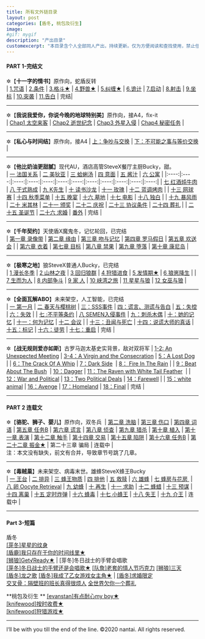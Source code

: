 ```yaml
---
title: 所有文外链目录
layout: post
categories: [盾冬, 桃包及衍生]
image:
#gif: mygif
description: "产出目录"
customexcerpt: "本目录含个人全部同人产出，持续更新。仅为方便阅读和查找使用，禁止任何形式的转载。亦可点击本站上方的分类快速查看。CP含：盾冬、桃包及其衍生，非喜勿入。目录分三部分：完结文、连载文和中短篇。"个别章节含有限制内容，请注意警告"
---
```


   
#### PART 1-完结文
✲【**十一字的情书**】原作向，蛇盾反转  
| [1.咒语](https://www.quotev.com/story/12541566/%E7%9B%BE%E5%86%AC-%E5%8D%81%E4%B8%80%E5%AD%97%E7%9A%84%E6%83%85%E4%B9%A6-%E5%B7%B2%E5%AE%8C%E7%BB%93/2)   | [2.条件](https://www.quotev.com/story/12541566/%E7%9B%BE%E5%86%AC-%E5%8D%81%E4%B8%80%E5%AD%97%E7%9A%84%E6%83%85%E4%B9%A6-%E5%B7%B2%E5%AE%8C%E7%BB%93/3)   | [3.格⽃★](https://www.quotev.com/story/12541566/%E7%9B%BE%E5%86%AC-%E5%8D%81%E4%B8%80%E5%AD%97%E7%9A%84%E6%83%85%E4%B9%A6-%E5%B7%B2%E5%AE%8C%E7%BB%93/4)   | [4.野兽★](https://www.quotev.com/story/12541566/%E7%9B%BE%E5%86%AC-%E5%8D%81%E4%B8%80%E5%AD%97%E7%9A%84%E6%83%85%E4%B9%A6-%E5%B7%B2%E5%AE%8C%E7%BB%93/5)   | [5.纠缠★](https://www.quotev.com/story/12541566/%E7%9B%BE%E5%86%AC-%E5%8D%81%E4%B8%80%E5%AD%97%E7%9A%84%E6%83%85%E4%B9%A6-%E5%B7%B2%E5%AE%8C%E7%BB%93/1)   | [6.诡计](https://www.quotev.com/story/12541566/%E7%9B%BE%E5%86%AC-%E5%8D%81%E4%B8%80%E5%AD%97%E7%9A%84%E6%83%85%E4%B9%A6-%E5%B7%B2%E5%AE%8C%E7%BB%93/6)   | [7.启动](https://www.quotev.com/story/12541566/%E7%9B%BE%E5%86%AC-%E5%8D%81%E4%B8%80%E5%AD%97%E7%9A%84%E6%83%85%E4%B9%A6-%E5%B7%B2%E5%AE%8C%E7%BB%93/7)   | [8.射击](https://www.quotev.com/story/12541566/%E7%9B%BE%E5%86%AC-%E5%8D%81%E4%B8%80%E5%AD%97%E7%9A%84%E6%83%85%E4%B9%A6-%E5%B7%B2%E5%AE%8C%E7%BB%93/8)   | [9.坐标](https://www.quotev.com/story/12541566/%E7%9B%BE%E5%86%AC-%E5%8D%81%E4%B8%80%E5%AD%97%E7%9A%84%E6%83%85%E4%B9%A6-%E5%B7%B2%E5%AE%8C%E7%BB%93/9)   | [10.突袭](https://www.quotev.com/story/12541566/%E7%9B%BE%E5%86%AC-%E5%8D%81%E4%B8%80%E5%AD%97%E7%9A%84%E6%83%85%E4%B9%A6-%E5%B7%B2%E5%AE%8C%E7%BB%93/10)   | [11.告⽩](https://www.quotev.com/story/12541566/%E7%9B%BE%E5%86%AC-%E5%8D%81%E4%B8%80%E5%AD%97%E7%9A%84%E6%83%85%E4%B9%A6-%E5%B7%B2%E5%AE%8C%E7%BB%93/11)   | 完结| 

---

✲【**我说我爱你，你说今晚的地球特别美**】原作向，接A4，fix-it  
| [Chap1 太空来客](https://www.quotev.com/story/12533493/%E7%9B%BE%E5%86%AC-%E6%88%91%E8%AF%B4%E6%88%91%E7%88%B1%E4%BD%A0-%E4%BD%A0%E8%AF%B4%E4%BB%8A%E6%97%A9%E7%9A%84%E5%9C%B0%E7%90%83%E7%89%B9%E5%88%AB%E7%BE%8E/1)   | [Chap2 逝世纪念](https://www.quotev.com/story/12533493/%E7%9B%BE%E5%86%AC-%E6%88%91%E8%AF%B4%E6%88%91%E7%88%B1%E4%BD%A0-%E4%BD%A0%E8%AF%B4%E4%BB%8A%E6%97%A9%E7%9A%84%E5%9C%B0%E7%90%83%E7%89%B9%E5%88%AB%E7%BE%8E/2)   | [Chap3 外星入侵](https://www.quotev.com/story/12533493/%E7%9B%BE%E5%86%AC-%E6%88%91%E8%AF%B4%E6%88%91%E7%88%B1%E4%BD%A0-%E4%BD%A0%E8%AF%B4%E4%BB%8A%E6%97%A9%E7%9A%84%E5%9C%B0%E7%90%83%E7%89%B9%E5%88%AB%E7%BE%8E/3)   | [Chap4 秘密任务](https://www.quotev.com/story/12533493/%E7%9B%BE%E5%86%AC-%E6%88%91%E8%AF%B4%E6%88%91%E7%88%B1%E4%BD%A0-%E4%BD%A0%E8%AF%B4%E4%BB%8A%E6%97%A9%E7%9A%84%E5%9C%B0%E7%90%83%E7%89%B9%E5%88%AB%E7%BE%8E/4)   | 

---

✲【**私心与时间结**】原作向，接A4
| [上：争吵与交换](https://www.quotev.com/story/12541537/%E7%9B%BE%E5%86%AC-%E7%A7%81%E5%BF%83%E4%B8%8E%E6%97%B6%E9%97%B4%E7%BB%93/1)   | [下：不可能之事与等价交换](https://www.quotev.com/story/12541537/%E7%9B%BE%E5%86%AC-%E7%A7%81%E5%BF%83%E4%B8%8E%E6%97%B6%E9%97%B4%E7%BB%93/2)   | 

---

✲【**他比奶油更甜腻**】现代AU，酒店高管SteveX餐厅主厨Bucky，甜。  
| [一 法国关系](https://www.quotev.com/story/12541475/%E7%9B%BE%E5%86%AC-%E4%BB%96%E6%AF%94%E5%A5%B6%E6%B2%B9%E6%9B%B4%E7%94%9C%E8%85%BB/1)   | [二 美狄亚](https://www.quotev.com/story/12541475/%E7%9B%BE%E5%86%AC-%E4%BB%96%E6%AF%94%E5%A5%B6%E6%B2%B9%E6%9B%B4%E7%94%9C%E8%85%BB/2)   | [三 蛤蜊汤](https://www.quotev.com/story/12541475/%E7%9B%BE%E5%86%AC-%E4%BB%96%E6%AF%94%E5%A5%B6%E6%B2%B9%E6%9B%B4%E7%94%9C%E8%85%BB/3)   | [四 意面](https://www.quotev.com/story/12541475/%E7%9B%BE%E5%86%AC-%E4%BB%96%E6%AF%94%E5%A5%B6%E6%B2%B9%E6%9B%B4%E7%94%9C%E8%85%BB/4)   | [五 酱汁](https://www.quotev.com/story/12541475/%E7%9B%BE%E5%86%AC-%E4%BB%96%E6%AF%94%E5%A5%B6%E6%B2%B9%E6%9B%B4%E7%94%9C%E8%85%BB/5)   | [六 公寓](https://www.quotev.com/story/12541475/%E7%9B%BE%E5%86%AC-%E4%BB%96%E6%AF%94%E5%A5%B6%E6%B2%B9%E6%9B%B4%E7%94%9C%E8%85%BB/6)   | 
|:----:|:----:|:----:|:----:|:----:|:----:|:----:|:----:|:----:|:----:|:----:|:----:|
| [七 红酒炖牛肉](https://www.quotev.com/story/12541475/%E7%9B%BE%E5%86%AC-%E4%BB%96%E6%AF%94%E5%A5%B6%E6%B2%B9%E6%9B%B4%E7%94%9C%E8%85%BB/7)   | [八 干式熟成](https://www.quotev.com/story/12541475/%E7%9B%BE%E5%86%AC-%E4%BB%96%E6%AF%94%E5%A5%B6%E6%B2%B9%E6%9B%B4%E7%94%9C%E8%85%BB/8)   | [九 K先生](https://www.quotev.com/story/12541475/%E7%9B%BE%E5%86%AC-%E4%BB%96%E6%AF%94%E5%A5%B6%E6%B2%B9%E6%9B%B4%E7%94%9C%E8%85%BB/9)   | [十 读书沙龙](https://www.quotev.com/story/12541475/%E7%9B%BE%E5%86%AC-%E4%BB%96%E6%AF%94%E5%A5%B6%E6%B2%B9%E6%9B%B4%E7%94%9C%E8%85%BB/10)   | [十一 玫瑰](https://www.quotev.com/story/12541475/%E7%9B%BE%E5%86%AC-%E4%BB%96%E6%AF%94%E5%A5%B6%E6%B2%B9%E6%9B%B4%E7%94%9C%E8%85%BB/11)   | [十二 蓝调烤肉](https://www.quotev.com/story/12541475/%E7%9B%BE%E5%86%AC-%E4%BB%96%E6%AF%94%E5%A5%B6%E6%B2%B9%E6%9B%B4%E7%94%9C%E8%85%BB/12)   | 
| [十三 网球赛](https://www.quotev.com/story/12541475/%E7%9B%BE%E5%86%AC-%E4%BB%96%E6%AF%94%E5%A5%B6%E6%B2%B9%E6%9B%B4%E7%94%9C%E8%85%BB/13)   | [十四 秋季菜单](https://www.quotev.com/story/12541475/%E7%9B%BE%E5%86%AC-%E4%BB%96%E6%AF%94%E5%A5%B6%E6%B2%B9%E6%9B%B4%E7%94%9C%E8%85%BB/14)   | [十五 晚宴](https://www.quotev.com/story/12541475/%E7%9B%BE%E5%86%AC-%E4%BB%96%E6%AF%94%E5%A5%B6%E6%B2%B9%E6%9B%B4%E7%94%9C%E8%85%BB/15)   | [十六 墓地](https://www.quotev.com/story/12541475/%E7%9B%BE%E5%86%AC-%E4%BB%96%E6%AF%94%E5%A5%B6%E6%B2%B9%E6%9B%B4%E7%94%9C%E8%85%BB/16)   | [十七 电影](https://www.quotev.com/story/12541475/%E7%9B%BE%E5%86%AC-%E4%BB%96%E6%AF%94%E5%A5%B6%E6%B2%B9%E6%9B%B4%E7%94%9C%E8%85%BB/17)   | [十八 独白](https://www.quotev.com/story/12541475/%E7%9B%BE%E5%86%AC-%E4%BB%96%E6%AF%94%E5%A5%B6%E6%B2%B9%E6%9B%B4%E7%94%9C%E8%85%BB/18)   | 
| [十九 暴风雨](https://www.quotev.com/story/12541475/%E7%9B%BE%E5%86%AC-%E4%BB%96%E6%AF%94%E5%A5%B6%E6%B2%B9%E6%9B%B4%E7%94%9C%E8%85%BB/19)   | [二十 米其林](https://www.quotev.com/story/12541475/%E7%9B%BE%E5%86%AC-%E4%BB%96%E6%AF%94%E5%A5%B6%E6%B2%B9%E6%9B%B4%E7%94%9C%E8%85%BB/20)   | [二十一 颁奖](https://www.quotev.com/story/12541475/%E7%9B%BE%E5%86%AC-%E4%BB%96%E6%AF%94%E5%A5%B6%E6%B2%B9%E6%9B%B4%E7%94%9C%E8%85%BB/21)   | [二十二 庆祝](https://www.quotev.com/story/12541475/%E7%9B%BE%E5%86%AC-%E4%BB%96%E6%AF%94%E5%A5%B6%E6%B2%B9%E6%9B%B4%E7%94%9C%E8%85%BB/22)   | [二十三 协议条件](https://www.quotev.com/story/12541475/%E7%9B%BE%E5%86%AC-%E4%BB%96%E6%AF%94%E5%A5%B6%E6%B2%B9%E6%9B%B4%E7%94%9C%E8%85%BB/23)   | [二十四 葬礼](https://www.quotev.com/story/12541475/%E7%9B%BE%E5%86%AC-%E4%BB%96%E6%AF%94%E5%A5%B6%E6%B2%B9%E6%9B%B4%E7%94%9C%E8%85%BB/24)   | 
| [二十五 圣诞节](https://www.quotev.com/story/12541475/%E7%9B%BE%E5%86%AC-%E4%BB%96%E6%AF%94%E5%A5%B6%E6%B2%B9%E6%9B%B4%E7%94%9C%E8%85%BB/25)   | [二十六 求婚](https://www.quotev.com/story/12541475/%E7%9B%BE%E5%86%AC-%E4%BB%96%E6%AF%94%E5%A5%B6%E6%B2%B9%E6%9B%B4%E7%94%9C%E8%85%BB/26)   | [番外](https://www.quotev.com/story/12541475/%E7%9B%BE%E5%86%AC-%E4%BB%96%E6%AF%94%E5%A5%B6%E6%B2%B9%E6%9B%B4%E7%94%9C%E8%85%BB/27)   | 完结   | 

---

✲【**千年契约**】天使盾X魔鬼冬，记忆轮回，已完结  
| [第一章 录像带](https://www.quotev.com/story/12536409/%E7%9B%BE%E5%86%AC-%E5%8D%83%E5%B9%B4%E5%A5%91%E7%BA%A6-%E5%B7%B2%E5%AE%8C%E7%BB%93/1)   | [第二章 缘由](https://www.quotev.com/story/12536409/%E7%9B%BE%E5%86%AC-%E5%8D%83%E5%B9%B4%E5%A5%91%E7%BA%A6-%E5%B7%B2%E5%AE%8C%E7%BB%93/2)   | [第三章 吻与记忆](https://www.quotev.com/story/12536409/%E7%9B%BE%E5%86%AC-%E5%8D%83%E5%B9%B4%E5%A5%91%E7%BA%A6-%E5%B7%B2%E5%AE%8C%E7%BB%93/3)   | [第四章 罗马假日](https://www.quotev.com/story/12536409/%E7%9B%BE%E5%86%AC-%E5%8D%83%E5%B9%B4%E5%A5%91%E7%BA%A6-%E5%B7%B2%E5%AE%8C%E7%BB%93/4)   | [第五章 欢送会](https://www.quotev.com/story/12536409/%E7%9B%BE%E5%86%AC-%E5%8D%83%E5%B9%B4%E5%A5%91%E7%BA%A6-%E5%B7%B2%E5%AE%8C%E7%BB%93/5)   |
| [第六章 衣着](https://www.quotev.com/story/12536409/%E7%9B%BE%E5%86%AC-%E5%8D%83%E5%B9%B4%E5%A5%91%E7%BA%A6-%E5%B7%B2%E5%AE%8C%E7%BB%93/6)   | [第七章 目标](https://www.quotev.com/story/12536409/%E7%9B%BE%E5%86%AC-%E5%8D%83%E5%B9%B4%E5%A5%91%E7%BA%A6-%E5%B7%B2%E5%AE%8C%E7%BB%93/7)   | [第八章 禁果](https://www.quotev.com/story/12536409/%E7%9B%BE%E5%86%AC-%E5%8D%83%E5%B9%B4%E5%A5%91%E7%BA%A6-%E5%B7%B2%E5%AE%8C%E7%BB%93/8)   | [第九章 堕落](https://www.quotev.com/story/12536409/%E7%9B%BE%E5%86%AC-%E5%8D%83%E5%B9%B4%E5%A5%91%E7%BA%A6-%E5%B7%B2%E5%AE%8C%E7%BB%93/9)   | [第十章 康尼岛](https://www.quotev.com/story/12536409/%E7%9B%BE%E5%86%AC-%E5%8D%83%E5%B9%B4%E5%A5%91%E7%BA%A6-%E5%B7%B2%E5%AE%8C%E7%BB%93/10)   | 

---

✲【**极寒之地**】狼SteveX普通人Bucky，已完结  
| [1 漫长冬季](https://www.quotev.com/story/12533123/%E7%9B%BE%E5%86%AC-%E6%9E%81%E5%AF%92%E4%B9%8B%E5%9C%B0-%E5%B7%B2%E5%AE%8C%E7%BB%93/1)   | [2 山林之夜](https://www.quotev.com/story/12533123/%E7%9B%BE%E5%86%AC-%E6%9E%81%E5%AF%92%E4%B9%8B%E5%9C%B0-%E5%B7%B2%E5%AE%8C%E7%BB%93/2)   | [3 回归狼群](https://www.quotev.com/story/12533123/%E7%9B%BE%E5%86%AC-%E6%9E%81%E5%AF%92%E4%B9%8B%E5%9C%B0-%E5%B7%B2%E5%AE%8C%E7%BB%93/3)   | [4 狩猎进食](https://www.quotev.com/story/12533123/%E7%9B%BE%E5%86%AC-%E6%9E%81%E5%AF%92%E4%B9%8B%E5%9C%B0-%E5%B7%B2%E5%AE%8C%E7%BB%93/4)   | [5 发情期★](https://www.quotev.com/story/12533123/%E7%9B%BE%E5%86%AC-%E6%9E%81%E5%AF%92%E4%B9%8B%E5%9C%B0-%E5%B7%B2%E5%AE%8C%E7%BB%93/5)   | [6 狼崽降生](https://www.quotev.com/story/12533123/%E7%9B%BE%E5%86%AC-%E6%9E%81%E5%AF%92%E4%B9%8B%E5%9C%B0-%E5%B7%B2%E5%AE%8C%E7%BB%93/6)   | 
| [7 生而为人](https://www.quotev.com/story/12533123/%E7%9B%BE%E5%86%AC-%E6%9E%81%E5%AF%92%E4%B9%8B%E5%9C%B0-%E5%B7%B2%E5%AE%8C%E7%BB%93/7)   | [8 内部争斗](https://www.quotev.com/story/12533123/%E7%9B%BE%E5%86%AC-%E6%9E%81%E5%AF%92%E4%B9%8B%E5%9C%B0-%E5%B7%B2%E5%AE%8C%E7%BB%93/8)   | [9 家 人](https://www.quotev.com/story/12533123/%E7%9B%BE%E5%86%AC-%E6%9E%81%E5%AF%92%E4%B9%8B%E5%9C%B0-%E5%B7%B2%E5%AE%8C%E7%BB%93/9)   | [10 峡湾之旅](https://www.quotev.com/story/12533123/%E7%9B%BE%E5%86%AC-%E6%9E%81%E5%AF%92%E4%B9%8B%E5%9C%B0-%E5%B7%B2%E5%AE%8C%E7%BB%93/10)   | [11 星星与狼](https://www.quotev.com/story/12533123/%E7%9B%BE%E5%86%AC-%E6%9E%81%E5%AF%92%E4%B9%8B%E5%9C%B0-%E5%B7%B2%E5%AE%8C%E7%BB%93/11)   | [12 女巫与狼](https://www.quotev.com/story/12533123/%E7%9B%BE%E5%86%AC-%E6%9E%81%E5%AF%92%E4%B9%8B%E5%9C%B0-%E5%B7%B2%E5%AE%8C%E7%BB%93/12)   | 

---
✲【**全面瓦解ABO**】未来架空，人工智能，已完结  
| [一 第一月](https://www.quotev.com/story/12542175/%E7%9B%BE%E5%86%AC-%E5%85%A8%E9%9D%A2%E7%93%A6%E8%A7%A3ABO/1)   | [二 春天与樱桃树](https://www.quotev.com/story/12542175/%E7%9B%BE%E5%86%AC-%E5%85%A8%E9%9D%A2%E7%93%A6%E8%A7%A3ABO/2)   | [三：SSS事件](https://www.quotev.com/story/12542175/%E7%9B%BE%E5%86%AC-%E5%85%A8%E9%9D%A2%E7%93%A6%E8%A7%A3ABO/3)   | [四：谎言、测谎与告白](https://www.quotev.com/story/12542175/%E7%9B%BE%E5%86%AC-%E5%85%A8%E9%9D%A2%E7%93%A6%E8%A7%A3ABO/4)   | [五：失控](https://www.quotev.com/story/12542175/%E7%9B%BE%E5%86%AC-%E5%85%A8%E9%9D%A2%E7%93%A6%E8%A7%A3ABO/5)   | [六：失效](https://www.quotev.com/story/12542175/%E7%9B%BE%E5%86%AC-%E5%85%A8%E9%9D%A2%E7%93%A6%E8%A7%A3ABO/6)   |
| [七 :不平等条约](https://www.quotev.com/story/12542175/%E7%9B%BE%E5%86%AC-%E5%85%A8%E9%9D%A2%E7%93%A6%E8%A7%A3ABO/7)   | [八 SEMEN入侵事件](https://www.quotev.com/story/12542175/%E7%9B%BE%E5%86%AC-%E5%85%A8%E9%9D%A2%E7%93%A6%E8%A7%A3ABO/8)   | [九：刺杀木偶](https://www.quotev.com/story/12542175/%E7%9B%BE%E5%86%AC-%E5%85%A8%E9%9D%A2%E7%93%A6%E8%A7%A3ABO/9)   | [十：她的记忆](https://www.quotev.com/story/12542175/%E7%9B%BE%E5%86%AC-%E5%85%A8%E9%9D%A2%E7%93%A6%E8%A7%A3ABO/10)   | [十一：何为记忆](https://www.quotev.com/story/12542175/%E7%9B%BE%E5%86%AC-%E5%85%A8%E9%9D%A2%E7%93%A6%E8%A7%A3ABO/11)   | [十二 会议](https://www.quotev.com/story/12542175/%E7%9B%BE%E5%86%AC-%E5%85%A8%E9%9D%A2%E7%93%A6%E8%A7%A3ABO/12)   | 
| [十三：丑闻与死亡](https://www.quotev.com/story/12542175/%E7%9B%BE%E5%86%AC-%E5%85%A8%E9%9D%A2%E7%93%A6%E8%A7%A3ABO/13)   | [十四：说谎大师的真话](https://www.quotev.com/story/12542175/%E7%9B%BE%E5%86%AC-%E5%85%A8%E9%9D%A2%E7%93%A6%E8%A7%A3ABO/14)   | [十五：标记](https://www.quotev.com/story/12542175/%E7%9B%BE%E5%86%AC-%E5%85%A8%E9%9D%A2%E7%93%A6%E8%A7%A3ABO/15)   | [十六：徒劳](https://www.quotev.com/story/12542175/%E7%9B%BE%E5%86%AC-%E5%85%A8%E9%9D%A2%E7%93%A6%E8%A7%A3ABO/16)   | [十七：重启](https://www.quotev.com/story/12542175/%E7%9B%BE%E5%86%AC-%E5%85%A8%E9%9D%A2%E7%93%A6%E8%A7%A3ABO/17)   | 完结   | 

---

✲【**战无规则爱亦如斯**】古罗马迦太基史实背景，敌对双将军
| [1-2: An Unexpected Meeting](https://www.quotev.com/story/12533535/%E7%9B%BE%E5%86%AC-%E6%88%98%E6%97%A0%E8%A7%84%E5%88%99-%E7%88%B1%E4%BA%A6%E5%A6%82%E6%96%AF/1)   | [3-4：A Virgin and the Consecration](https://www.quotev.com/story/12533535/%E7%9B%BE%E5%86%AC-%E6%88%98%E6%97%A0%E8%A7%84%E5%88%99-%E7%88%B1%E4%BA%A6%E5%A6%82%E6%96%AF/16)   | [5：A Lost Dog](https://www.quotev.com/story/12533535/%E7%9B%BE%E5%86%AC-%E6%88%98%E6%97%A0%E8%A7%84%E5%88%99-%E7%88%B1%E4%BA%A6%E5%A6%82%E6%96%AF/15)    | 
| [6：The Crack Of A Whip](https://www.quotev.com/story/12533535/%E7%9B%BE%E5%86%AC-%E6%88%98%E6%97%A0%E8%A7%84%E5%88%99-%E7%88%B1%E4%BA%A6%E5%A6%82%E6%96%AF/14)   | [7：Dark Side](https://www.quotev.com/story/12533535/%E7%9B%BE%E5%86%AC-%E6%88%98%E6%97%A0%E8%A7%84%E5%88%99-%E7%88%B1%E4%BA%A6%E5%A6%82%E6%96%AF/13)    | [8： Fire In The Rain](https://www.quotev.com/story/12533535/%E7%9B%BE%E5%86%AC-%E6%88%98%E6%97%A0%E8%A7%84%E5%88%99-%E7%88%B1%E4%BA%A6%E5%A6%82%E6%96%AF/12)   | 
| [9：Beat About The Bush](https://www.quotev.com/story/12533535/%E7%9B%BE%E5%86%AC-%E6%88%98%E6%97%A0%E8%A7%84%E5%88%99-%E7%88%B1%E4%BA%A6%E5%A6%82%E6%96%AF/11)    | [10：Dagger](https://www.quotev.com/story/12533535/%E7%9B%BE%E5%86%AC-%E6%88%98%E6%97%A0%E8%A7%84%E5%88%99-%E7%88%B1%E4%BA%A6%E5%A6%82%E6%96%AF/10)   | [11：The Raven with White Tail Feather](https://www.quotev.com/story/12533535/%E7%9B%BE%E5%86%AC-%E6%88%98%E6%97%A0%E8%A7%84%E5%88%99-%E7%88%B1%E4%BA%A6%E5%A6%82%E6%96%AF/9)    | 
| [12：War and Political](https://www.quotev.com/story/12533535/%E7%9B%BE%E5%86%AC-%E6%88%98%E6%97%A0%E8%A7%84%E5%88%99-%E7%88%B1%E4%BA%A6%E5%A6%82%E6%96%AF/8)   | [13：Two Political Deals](https://www.quotev.com/story/12533535/%E7%9B%BE%E5%86%AC-%E6%88%98%E6%97%A0%E8%A7%84%E5%88%99-%E7%88%B1%E4%BA%A6%E5%A6%82%E6%96%AF/7)   | [14：Farewell](https://www.quotev.com/story/12533535/%E7%9B%BE%E5%86%AC-%E6%88%98%E6%97%A0%E8%A7%84%E5%88%99-%E7%88%B1%E4%BA%A6%E5%A6%82%E6%96%AF/6)   | 
| [15：white animal](https://www.quotev.com/story/12533535/%E7%9B%BE%E5%86%AC-%E6%88%98%E6%97%A0%E8%A7%84%E5%88%99-%E7%88%B1%E4%BA%A6%E5%A6%82%E6%96%AF/5)   | [16：Avenge](https://www.quotev.com/story/12533535/%E7%9B%BE%E5%86%AC-%E6%88%98%E6%97%A0%E8%A7%84%E5%88%99-%E7%88%B1%E4%BA%A6%E5%A6%82%E6%96%AF/4)   | [17：Homeland](https://www.quotev.com/story/12533535/%E7%9B%BE%E5%86%AC-%E6%88%98%E6%97%A0%E8%A7%84%E5%88%99-%E7%88%B1%E4%BA%A6%E5%A6%82%E6%96%AF/3)   | [18：Final](https://www.quotev.com/story/12533535/%E7%9B%BE%E5%86%AC-%E6%88%98%E6%97%A0%E8%A7%84%E5%88%99-%E7%88%B1%E4%BA%A6%E5%A6%82%E6%96%AF/2)   | 完结 | 


---

#### PART 2 连载文
✲【**骆驼、狮子、婴儿**】原作向，双冬兵 
| [第二章 洗脑](https://www.quotev.com/story/12533450/%E7%9B%BE%E5%86%AC-%E9%AA%86%E9%A9%BC-%E7%8B%AE%E5%AD%90-%E5%A9%B4%E5%84%BF/2)   | [第三章 伤口](https://www.quotev.com/story/12533450/%E7%9B%BE%E5%86%AC-%E9%AA%86%E9%A9%BC-%E7%8B%AE%E5%AD%90-%E5%A9%B4%E5%84%BF/3)   | [第四章 词语](https://www.quotev.com/story/12533450/%E7%9B%BE%E5%86%AC-%E9%AA%86%E9%A9%BC-%E7%8B%AE%E5%AD%90-%E5%A9%B4%E5%84%BF/4)   | [第五章 任务B](https://www.quotev.com/story/12533450/%E7%9B%BE%E5%86%AC-%E9%AA%86%E9%A9%BC-%E7%8B%AE%E5%AD%90-%E5%A9%B4%E5%84%BF/5)   | [第六章 谎言](https://www.quotev.com/story/12533450/%E7%9B%BE%E5%86%AC-%E9%AA%86%E9%A9%BC-%E7%8B%AE%E5%AD%90-%E5%A9%B4%E5%84%BF/6)   | [第八章 侦查](https://www.quotev.com/story/12533450/%E7%9B%BE%E5%86%AC-%E9%AA%86%E9%A9%BC-%E7%8B%AE%E5%AD%90-%E5%A9%B4%E5%84%BF/8)   | [第九章 猎杀](https://www.quotev.com/story/12533450/%E7%9B%BE%E5%86%AC-%E9%AA%86%E9%A9%BC-%E7%8B%AE%E5%AD%90-%E5%A9%B4%E5%84%BF/9)   | [第十章 植入](https://www.quotev.com/story/12533450/%E7%9B%BE%E5%86%AC-%E9%AA%86%E9%A9%BC-%E7%8B%AE%E5%AD%90-%E5%A9%B4%E5%84%BF/10)   | [第十一章 表演](https://www.quotev.com/story/12533450/%E7%9B%BE%E5%86%AC-%E9%AA%86%E9%A9%BC-%E7%8B%AE%E5%AD%90-%E5%A9%B4%E5%84%BF/11)   | [第十二章 触手](https://www.quotev.com/story/12533450/%E7%9B%BE%E5%86%AC-%E9%AA%86%E9%A9%BC-%E7%8B%AE%E5%AD%90-%E5%A9%B4%E5%84%BF/12)   | [第十四章 交易](https://www.quotev.com/story/12533450/%E7%9B%BE%E5%86%AC-%E9%AA%86%E9%A9%BC-%E7%8B%AE%E5%AD%90-%E5%A9%B4%E5%84%BF/14)   | [第十五章 陷阱](https://www.quotev.com/story/12533450/%E7%9B%BE%E5%86%AC-%E9%AA%86%E9%A9%BC-%E7%8B%AE%E5%AD%90-%E5%A9%B4%E5%84%BF/15)   | [第十六章 任务B](https://www.quotev.com/story/12533450/%E7%9B%BE%E5%86%AC-%E9%AA%86%E9%A9%BC-%E7%8B%AE%E5%AD%90-%E5%A9%B4%E5%84%BF/16)   | [第二十二章 振金★](https://www.quotev.com/story/12533450/%E7%9B%BE%E5%86%AC-%E9%AA%86%E9%A9%BC-%E7%8B%AE%E5%AD%90-%E5%A9%B4%E5%84%BF/18)   | 第二十三章 骗局   | 连载中 |   
注：本文没有缺失，前文有合并，导致章节号跳了几章。

---

✲【**毒贼巢**】未来架空、病毒末世。雄蜂SteveX蜂王Bucky  
| [一 王台](https://www.quotev.com/story/12542031/%E7%9B%BE%E5%86%AC-%E6%AF%92%E8%B4%BC%E5%B7%A2/1)   | [二 排异](https://www.quotev.com/story/12542031/%E7%9B%BE%E5%86%AC-%E6%AF%92%E8%B4%BC%E5%B7%A2/2)   | [三 蜂王物质](https://www.quotev.com/story/12542031/%E7%9B%BE%E5%86%AC-%E6%AF%92%E8%B4%BC%E5%B7%A2/3)   | [四 排他](https://www.quotev.com/story/12542031/%E7%9B%BE%E5%86%AC-%E6%AF%92%E8%B4%BC%E5%B7%A2/4)   | [五 救赎](https://www.quotev.com/story/12542031/%E7%9B%BE%E5%86%AC-%E6%AF%92%E8%B4%BC%E5%B7%A2/5)   | [六 雄蜂](https://www.quotev.com/story/12542031/%E7%9B%BE%E5%86%AC-%E6%AF%92%E8%B4%BC%E5%B7%A2/6)   | [七 蜂房与花房 ](https://www.quotev.com/story/12542031/%E7%9B%BE%E5%86%AC-%E6%AF%92%E8%B4%BC%E5%B7%A2/7)   | [八 卵 Oocyte Retrieval](https://www.quotev.com/story/12542031/%E7%9B%BE%E5%86%AC-%E6%AF%92%E8%B4%BC%E5%B7%A2/8)   | [九 幼蜂](https://www.quotev.com/story/12542031/%E7%9B%BE%E5%86%AC-%E6%AF%92%E8%B4%BC%E5%B7%A2/9)   | [十 再生](https://www.quotev.com/story/12542031/%E7%9B%BE%E5%86%AC-%E6%AF%92%E8%B4%BC%E5%B7%A2/10)   | [十一 求助](https://www.quotev.com/story/12542031/%E7%9B%BE%E5%86%AC-%E6%AF%92%E8%B4%BC%E5%B7%A2/11)   | [十二 蜂蜡](https://www.quotev.com/story/12542031/%E7%9B%BE%E5%86%AC-%E6%AF%92%E8%B4%BC%E5%B7%A2/12)   | [十三 预谋](https://www.quotev.com/story/12542031/%E7%9B%BE%E5%86%AC-%E6%AF%92%E8%B4%BC%E5%B7%A2/13)   | [十四 离巢](https://www.quotev.com/story/12542031/%E7%9B%BE%E5%86%AC-%E6%AF%92%E8%B4%BC%E5%B7%A2/14)   | [十五 定时炸弹](https://www.quotev.com/story/12542031/%E7%9B%BE%E5%86%AC-%E6%AF%92%E8%B4%BC%E5%B7%A2/15)   | [十六 蜂毒](https://www.quotev.com/story/12542031/%E7%9B%BE%E5%86%AC-%E6%AF%92%E8%B4%BC%E5%B7%A2/16)   | [十七 小蜂王](https://www.quotev.com/story/12542031/%E7%9B%BE%E5%86%AC-%E6%AF%92%E8%B4%BC%E5%B7%A2/17)   | [十八 失王](https://www.quotev.com/story/12542031/%E7%9B%BE%E5%86%AC-%E6%AF%92%E8%B4%BC%E5%B7%A2/18)   | [十九 介王](https://www.quotev.com/story/12542031/%E7%9B%BE%E5%86%AC-%E6%AF%92%E8%B4%BC%E5%B7%A2/19)   | 连载中 | 

---
#### Part 3-短篇
盾冬  
[[芽冬]星星的纹身](https://www.quotev.com/story/12515807/%E7%9B%BE%E5%86%AC%E5%85%A8%E5%B9%B4%E9%BE%84%E7%9F%AD%E7%AF%87%E9%9B%86/1)   
[[盾鹿]我只存在于你的时间线里★](https://www.quotev.com/story/12538815/%E7%9B%BE%E5%86%AC%E6%A1%83%E5%8C%85pwp%E5%92%8C%E9%A2%9C%E8%89%B2%E7%9F%AD%E7%AF%87/4)   
[[狮狼]Get√Ready★](https://www.quotev.com/story/12538815/%E7%9B%BE%E5%86%AC%E6%A1%83%E5%8C%85pwp%E5%92%8C%E9%A2%9C%E8%89%B2%E7%9F%AD%E7%AF%87/1)   | 
[芽冬]冬日战士的手臂会唱歌   
[[芽冬]冬日战士的手臂还是会唱歌★](https://www.quotev.com/story/12538815/%E7%9B%BE%E5%86%AC%E6%A1%83%E5%8C%85pwp%E5%92%8C%E9%A2%9C%E8%89%B2%E7%9F%AD%E7%AF%87/6)
[[队詹]老套的情人节巧克力](https://www.quotev.com/story/12515807/%E7%9B%BE%E5%86%AC%E5%85%A8%E5%B9%B4%E9%BE%84%E7%9F%AD%E7%AF%87%E9%9B%86/8)
[[狮狼]三天](https://www.quotev.com/story/12515807/%E7%9B%BE%E5%86%AC%E5%85%A8%E5%B9%B4%E9%BE%84%E7%9F%AD%E7%AF%87%E9%9B%86/2)  
[[盾冬]龙之歌](https://www.quotev.com/story/12515807/%E7%9B%BE%E5%86%AC%E5%85%A8%E5%B9%B4%E9%BE%84%E7%9F%AD%E7%AF%87%E9%9B%86/3) 
[[盾冬]我成了乙女游戏女主角★](https://www.quotev.com/story/12538815/%E7%9B%BE%E5%86%AC%E6%A1%83%E5%8C%85pwp%E5%92%8C%E9%A2%9C%E8%89%B2%E7%9F%AD%E7%AF%87/3)   | 
[[盾冬]求婚限定](https://www.quotev.com/story/12515807/%E7%9B%BE%E5%86%AC%E5%85%A8%E5%B9%B4%E9%BE%84%E7%9F%AD%E7%AF%87%E9%9B%86/7)  
[交叉骨：隔壁班的班长真得很烦人](https://www.quotev.com/story/12515807/%E7%9B%BE%E5%86%AC%E5%85%A8%E5%B9%B4%E9%BE%84%E7%9F%AD%E7%AF%87%E9%9B%86/4) 
[全世界欠你一个葬礼](https://www.quotev.com/story/12515807/%E7%9B%BE%E5%86%AC%E5%85%A8%E5%B9%B4%E9%BE%84%E7%9F%AD%E7%AF%87%E9%9B%86/5)  

**桃包及衍生 **
 [[evanstan]有点耐心my boy★](https://www.quotev.com/story/12538815/%E7%9B%BE%E5%86%AC%E6%A1%83%E5%8C%85pwp%E5%92%8C%E9%A2%9C%E8%89%B2%E7%9F%AD%E7%AF%87/2)   
[[knifewood]按时收费★](https://www.quotev.com/story/12538815/%E7%9B%BE%E5%86%AC%E6%A1%83%E5%8C%85pwp%E5%92%8C%E9%A2%9C%E8%89%B2%E7%9F%AD%E7%AF%87/5)   
 [[knifewood]狩猎游戏★](https://www.quotev.com/story/12538815/%E7%9B%BE%E5%86%AC%E6%A1%83%E5%8C%85pwp%E5%92%8C%E9%A2%9C%E8%89%B2%E7%9F%AD%E7%AF%87/7)   




---

I‘ll be with you till the end of the line.
©2020 nantai. All rights reserved.
